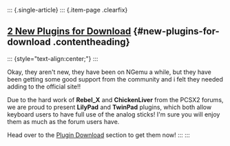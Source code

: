 ::: {.single-article}
::: {.item-page .clearfix}
## [2 New Plugins for Download](/143-2-new-plugins-for-download.html) {#new-plugins-for-download .contentheading}

::: {style="text-align:center;"}
:::

Okay, they aren't new, they have been on NGemu a while, but they have
been getting some good support from the community and i felt they needed
adding to the official site!!

Due to the hard work of **Rebel_X** and **ChickenLiver** from the PCSX2
forums, we are proud to present **LilyPad** and **TwinPad** plugins,
which both allow keyboard users to have full use of the analog sticks!
I'm sure you will enjoy them as much as the forum users have.

Head over to the [Plugin
Download](/download/viewcategory/9-plugins.html) section to get them
now!
:::
:::
